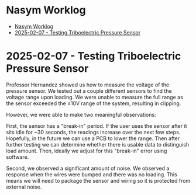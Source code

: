 # Nasym Worklog

- [Nasym Worklog](#nasym-worklog)
- [2025-02-07 - Testing Triboelectric Pressure Sensor](#2025-02-07---testing-triboelectric-pressure-sensor)

# 2025-02-07 - Testing Triboelectric Pressure Sensor 

Professor Hernandez showed us how to measure the voltage of the pressure sensor. We tested out a couple different sensors to find the voltage range upon loading. We were unable to measure the full range as the sensor exceeded the &pm;10V range of the system, resulting in clipping. 

However, we were able to make two meaningful observations:

First, the sensor has a "break-in" period. If the user uses the sensor after it sits idle for ~30 seconds, the readings increase over the next few steps. Hopefully, in the future we can use a PCB to lower the range. Then after further testing we can determine whether there is usable data to distinguish load amount. Then, ideally we adjust for this "break-in" error using software.

Second, we observed a significant amount of noise. We observed a response when the wires were bumped and there was no loading. This means we will need to package the sensor and wiring so it is protected from external noise.


